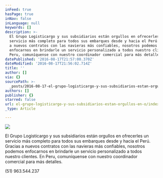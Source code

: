 ```yaml
---
inFeed: true
hasPage: true
inNav: false
inLanguage: null
keywords: []
description: >-
  El Grupo Logisticargo y sus subsidiarios están orgullos en ofrecerles un
  servicio más completo para todos sus embarques desde y hacia el Perú. Gracias
  a nuevos contratos con las navieras más confiables, nosotros podemos
  enfocarnos en brindarle un servicio personalizado a todos nuestro clientes. En
  Peru, comuníquense con nuestro coordinador comercial para más detalles.
datePublished: '2016-08-17T21:57:00.370Z'
dateModified: '2016-08-17T21:56:02.714Z'
title: ''
author: []
via: {}
sourcePath: >-
  _posts/2016-08-17-el-grupo-logisticargo-y-sus-subsidiarios-estan-orgullos-en-o.md
authors: []
publisher: {}
starred: false
url: el-grupo-logisticargo-y-sus-subsidiarios-estan-orgullos-en-o/index.html
_type: Article

---
```

![](https://the-grid-user-content.s3-us-west-2.amazonaws.com/de0b7def-67a3-409b-9fac-36e959595097.png)

El Grupo Logisticargo y sus subsidiarios están orgullos en ofrecerles un servicio más completo para todos sus embarques desde y hacia el Perú. Gracias a nuevos contratos con las navieras más confiables, nosotros podemos enfocarnos en brindarle un servicio personalizado a todos nuestro clientes. En Peru, comuníquense con nuestro coordinador comercial para más detalles.

(51) 963.544.237